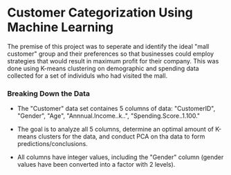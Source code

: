 # Customer Categorization Using Machine Learning

The premise of this project was to seperate and identify the ideal "mall customer" group and their preferences so that businesses could employ strategies that would result in maximum profit for their company. This was done using K-means clustering on demographic and spending data collected for a set of individuls who had visited the mall. 

### Breaking Down the Data

- The "Customer" data set containes 5 columns of data: "CustomerID", "Gender", "Age", "Annnual.Income..k..", "Spending.Score..1.100."

- The goal is to analyze all 5 columns, determine an optimal amount of K-means clusters for the data, and conduct PCA on tha data to form predictions/conclusions.
  
- All columns have integer values, including the "Gender" column (gender values have been converted into a factor with 2 levels).
